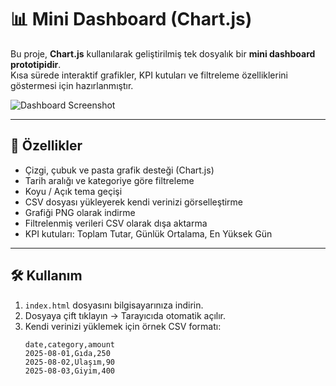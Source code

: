 # 📊 Mini Dashboard (Chart.js)

Bu proje, **Chart.js** kullanılarak geliştirilmiş tek dosyalık bir **mini dashboard prototipidir**.  
Kısa sürede interaktif grafikler, KPI kutuları ve filtreleme özelliklerini göstermesi için hazırlanmıştır.  

![Dashboard Screenshot](screenshot.png) <!-- buraya ekran görüntünüzü koyabilirsiniz -->

---

## 🚀 Özellikler
- Çizgi, çubuk ve pasta grafik desteği (Chart.js)
- Tarih aralığı ve kategoriye göre filtreleme
- Koyu / Açık tema geçişi
- CSV dosyası yükleyerek kendi verinizi görselleştirme
- Grafiği PNG olarak indirme
- Filtrelenmiş verileri CSV olarak dışa aktarma
- KPI kutuları: Toplam Tutar, Günlük Ortalama, En Yüksek Gün

---

## 🛠️ Kullanım
1. `index.html` dosyasını bilgisayarınıza indirin.  
2. Dosyaya çift tıklayın → Tarayıcıda otomatik açılır.  
3. Kendi verinizi yüklemek için örnek CSV formatı:  
   ```csv
   date,category,amount
   2025-08-01,Gıda,250
   2025-08-02,Ulaşım,90
   2025-08-03,Giyim,400
